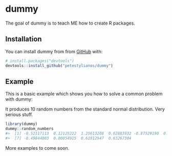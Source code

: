 
<!-- README.md is generated from README.Rmd. Please edit that file -->

# dummy

<!-- badges: start -->

<!-- badges: end -->

The goal of dummy is to teach ME how to create R packages.

## Installation

You can install dummy from from [GitHub](https://github.com/) with:

``` r
# install.packages("devtools")
devtools::install_github("petestylianos/dummy")
```

## Example

This is a basic example which shows you how to solve a common problem
with dummy:

It produces 10 random numbers from the standard normal distribution.
Very serious stuff.

``` r
library(dummy)
dummy::random_numbers
#>  [1] -0.52117113  0.12125222  1.25613208  0.62883932 -0.87529190  0.73412077
#>  [7] -0.49844003  0.00854915  0.61912947  0.63267304
```

More examples to come soon.
